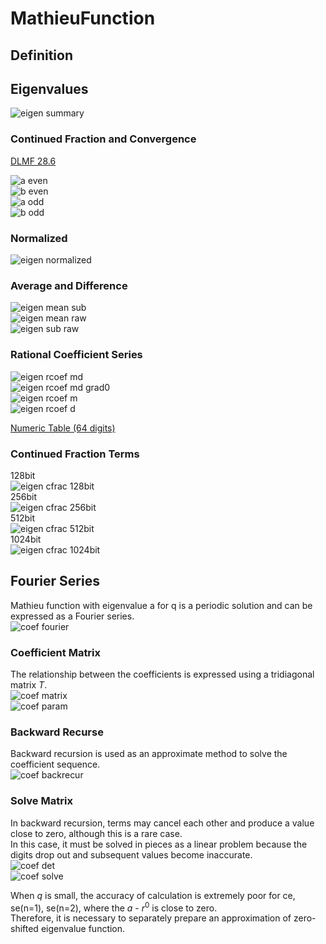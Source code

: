 # MathieuFunction

## Definition

## Eigenvalues

![eigen summary](https://github.com/tk-yoshimura/MathieuFunction/blob/main/figures/eigen_plot.svg)  

### Continued Fraction and Convergence

[DLMF 28.6](http://dlmf.nist.gov/28.6)  

![a even](https://github.com/tk-yoshimura/MathieuFunction/blob/main/figures/eigen_a_even.svg)  
![b even](https://github.com/tk-yoshimura/MathieuFunction/blob/main/figures/eigen_b_even.svg)  
![a odd](https://github.com/tk-yoshimura/MathieuFunction/blob/main/figures/eigen_a_odd.svg)  
![b odd](https://github.com/tk-yoshimura/MathieuFunction/blob/main/figures/eigen_b_odd.svg)  

### Normalized

![eigen normalized](https://github.com/tk-yoshimura/MathieuFunction/blob/main/figures/eigen_plot_normalized.svg)  

### Average and Difference

![eigen mean sub](https://github.com/tk-yoshimura/MathieuFunction/blob/main/figures/eigen_mean_sub.svg)  
![eigen mean raw](https://github.com/tk-yoshimura/MathieuFunction/blob/main/figures/eigen_plot_mean_raw.svg)  
![eigen sub raw](https://github.com/tk-yoshimura/MathieuFunction/blob/main/figures/eigen_plot_sub_raw.svg)  

### Rational Coefficient Series

![eigen rcoef md](https://github.com/tk-yoshimura/MathieuFunction/blob/main/figures/eigen_rcoef_md.svg)  
![eigen rcoef md grad0](https://github.com/tk-yoshimura/MathieuFunction/blob/main/figures/eigen_rcoef_md_grad0.svg)  
![eigen rcoef m](https://github.com/tk-yoshimura/MathieuFunction/blob/main/figures/eigen_plot_m.svg)  
![eigen rcoef d](https://github.com/tk-yoshimura/MathieuFunction/blob/main/figures/eigen_plot_d.svg)  

[Numeric Table (64 digits)](https://github.com/tk-yoshimura/MathieuFunction/blob/main/results)  

### Continued Fraction Terms

128bit  
![eigen cfrac 128bit](https://github.com/tk-yoshimura/MathieuFunction/blob/main/figures/needs_frac_log2_mp4.svg)  
256bit  
![eigen cfrac 256bit](https://github.com/tk-yoshimura/MathieuFunction/blob/main/figures/needs_frac_log2_mp8.svg)  
512bit  
![eigen cfrac 512bit](https://github.com/tk-yoshimura/MathieuFunction/blob/main/figures/needs_frac_log2_mp16.svg)  
1024bit  
![eigen cfrac 1024bit](https://github.com/tk-yoshimura/MathieuFunction/blob/main/figures/needs_frac_log2_mp32.svg)  

## Fourier Series
Mathieu function with eigenvalue a for q is a periodic solution and can be expressed as a Fourier series.  
![coef fourier](https://github.com/tk-yoshimura/MathieuFunction/blob/main/figures/coef_fourier.svg)  

### Coefficient Matrix
The relationship between the coefficients is expressed using a tridiagonal matrix *T*.  
![coef matrix](https://github.com/tk-yoshimura/MathieuFunction/blob/main/figures/coef_matrix.svg)  
![coef param](https://github.com/tk-yoshimura/MathieuFunction/blob/main/figures/coef_param.svg)  

### Backward Recurse
Backward recursion is used as an approximate method to solve the coefficient sequence.  
![coef backrecur](https://github.com/tk-yoshimura/MathieuFunction/blob/main/figures/coef_backrecur.svg)  

### Solve Matrix
In backward recursion, terms may cancel each other and produce a value close to zero, although this is a rare case.  
In this case, it must be solved in pieces as a linear problem because the digits drop out and subsequent values become inaccurate.  
![coef det](https://github.com/tk-yoshimura/MathieuFunction/blob/main/figures/coef_det.svg)  
![coef solve](https://github.com/tk-yoshimura/MathieuFunction/blob/main/figures/coef_solve.svg)  

When *q* is small, the accuracy of calculation is extremely poor for ce, se(n=1), se(n=2), where the *a* - *r*<sup>0</sup> is close to zero.  
Therefore, it is necessary to separately prepare an approximation of zero-shifted eigenvalue function.
